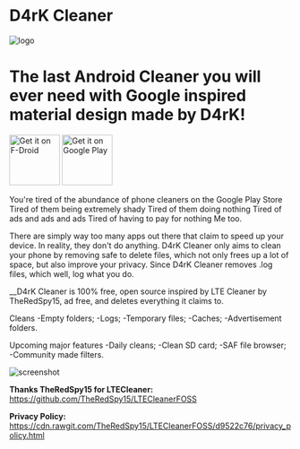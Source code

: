 # D4rK Cleaner

![logo](https://github.com/D4rK7355608/com.d4rk.cleaner/blob/master/screenshots/logo.png) 

# The last Android Cleaner you will ever need with Google inspired material design made by D4rK!

[<img src="https://f-droid.org/badge/get-it-on.png"
     alt="Get it on F-Droid"
     height="90">](https://f-droid.org/packages/d4rk/)
[<img src="https://play.google.com/intl/en_us/badges/images/generic/en-play-badge.png"
    alt="Get it on Google Play"
    height="90">](https://play.google.com/store/apps/details?id=d4rk)

You're tired of the abundance of phone cleaners on the Google Play Store Tired of them being extremely shady Tired of them doing nothing Tired of ads and ads and ads Tired of having to pay for nothing Me too.

There are simply way too many apps out there that claim to speed up your device. In reality, they don't do anything. D4rK Cleaner only aims to clean your phone by removing safe to delete files, which not only frees up a lot of space, but also improve your privacy. Since D4rK Cleaner removes .log files, which well, log what you do.

__D4rK Cleaner is 100% free, open source inspired by LTE Cleaner by TheRedSpy15, ad free, and deletes everything it claims to.

Cleans
-Empty folders;
-Logs;
-Temporary files;
-Caches;
-Advertisement folders.

Upcoming major features
-Daily cleans;
-Clean SD card;
-SAF file browser;
-Community made filters.

![screenshot](https://github.com/D4rK7355608/com.d4rk.cleaner/blob/master/screenshots/screenshot_1.png)

__Thanks TheRedSpy15 for LTECleaner:__ https://github.com/TheRedSpy15/LTECleanerFOSS

__Privacy Policy:__ https://cdn.rawgit.com/TheRedSpy15/LTECleanerFOSS/d9522c76/privacy_policy.html
